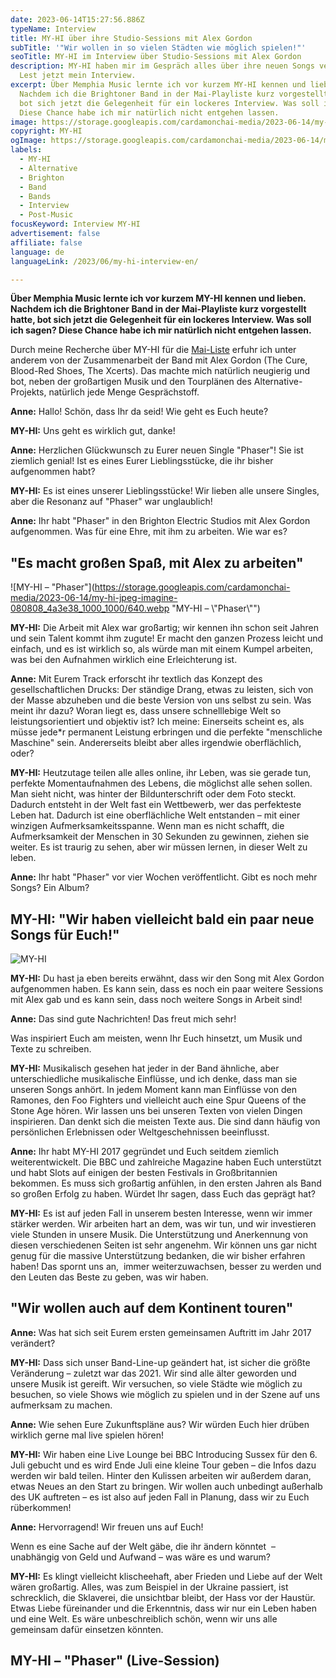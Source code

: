 ```yaml
---
date: 2023-06-14T15:27:56.886Z
typeName: Interview
title: MY-HI über ihre Studio-Sessions mit Alex Gordon
subTitle: '"Wir wollen in so vielen Städten wie möglich spielen!"'
seoTitle: MY-HI im Interview über Studio-Sessions mit Alex Gordon
description: MY-HI haben mir im Gespräch alles über ihre neuen Songs verraten.
  Lest jetzt mein Interview.
excerpt: Über Memphia Music lernte ich vor kurzem MY-HI kennen und lieben.
  Nachdem ich die Brightoner Band in der Mai-Playliste kurz vorgestellt hatte,
  bot sich jetzt die Gelegenheit für ein lockeres Interview. Was soll ich sagen?
  Diese Chance habe ich mir natürlich nicht entgehen lassen.
image: https://storage.googleapis.com/cardamonchai-media/2023-06-14/my-hi-band-1-jpg-imagine-080808_272f3a_1024_768/640.webp
copyright: MY-HI
ogImage: https://storage.googleapis.com/cardamonchai-media/2023-06-14/my-hi-og-jpg-imagine-080808_2d333d_1200_628/640.webp
labels:
  - MY-HI
  - Alternative
  - Brighton
  - Band
  - Bands
  - Interview
  - Post-Music
focusKeyword: Interview MY-HI
advertisement: false
affiliate: false
language: de
languageLink: /2023/06/my-hi-interview-en/

---
```


**Über Memphia Music lernte ich vor kurzem MY-HI kennen und lieben. Nachdem ich die Brightoner Band in der Mai-Playliste kurz vorgestellt hatte, bot sich jetzt die Gelegenheit für ein lockeres Interview. Was soll ich sagen? Diese Chance habe ich mir natürlich nicht entgehen lassen.**

Durch meine Recherche über MY-HI für die [Mai-Liste](/2023/04/playlist-mai-2023/) erfuhr ich unter anderem von der Zusammenarbeit der Band mit Alex Gordon (The Cure, Blood-Red Shoes, The Xcerts). Das machte mich natürlich neugierig und bot, neben der großartigen Musik und den Tourplänen des Alternative-Projekts, natürlich jede Menge Gesprächstoff.

**Anne:** Hallo! Schön, dass Ihr da seid! Wie geht es Euch heute?

**MY-HI:** Uns geht es wirklich gut, danke!

**Anne:** Herzlichen Glückwunsch zu Eurer neuen Single "Phaser"! Sie ist ziemlich genial! Ist es eines Eurer Lieblingsstücke, die ihr bisher aufgenommen habt?

**MY-HI:** Es ist eines unserer Lieblingsstücke! Wir lieben alle unsere Singles, aber die Resonanz auf "Phaser" war unglaublich!

**Anne:** Ihr habt "Phaser" in den Brighton Electric Studios mit Alex Gordon aufgenommen. Was für eine Ehre, mit ihm zu arbeiten. Wie war es?

## "Es macht großen Spaß, mit Alex zu arbeiten"

![MY-HI – "Phaser"](https://storage.googleapis.com/cardamonchai-media/2023-06-14/my-hi-jpeg-imagine-080808_4a3e38_1000_1000/640.webp "MY-HI – \\"Phaser\\"")

**MY-HI:** Die Arbeit mit Alex war großartig; wir kennen ihn schon seit Jahren und sein Talent kommt ihm zugute! Er macht den ganzen Prozess leicht und einfach, und es ist wirklich so, als würde man mit einem Kumpel arbeiten, was bei den Aufnahmen wirklich eine Erleichterung ist.

**Anne:** Mit Eurem Track erforscht ihr textlich das Konzept des gesellschaftlichen Drucks: Der ständige Drang, etwas zu leisten, sich von der Masse abzuheben und die beste Version von uns selbst zu sein. Was meint ihr dazu? Woran liegt es, dass unsere schnelllebige Welt so leistungsorientiert und objektiv ist? Ich meine: Einerseits scheint es, als müsse jede\*r permanent Leistung erbringen und die perfekte "menschliche Maschine" sein. Andererseits bleibt aber alles irgendwie oberflächlich, oder?

**MY-HI:** Heutzutage teilen alle alles online, ihr Leben, was sie gerade tun, perfekte Momentaufnahmen des Lebens, die möglichst alle sehen sollen. Man sieht nicht, was hinter der Bildunterschrift oder dem Foto steckt. Dadurch entsteht in der Welt fast ein Wettbewerb, wer das perfekteste Leben hat. Dadurch ist eine oberflächliche Welt entstanden – mit einer winzigen Aufmerksamkeitsspanne. Wenn man es nicht schafft, die Aufmerksamkeit der Menschen in 30 Sekunden zu gewinnen, ziehen sie weiter. Es ist traurig zu sehen, aber wir müssen lernen, in dieser Welt zu leben.

**Anne:** Ihr habt "Phaser" vor vier Wochen veröffentlicht. Gibt es noch mehr Songs? Ein Album?

## **MY-HI:** "Wir haben vielleicht bald ein paar neue Songs für Euch!"

![MY-HI](https://storage.googleapis.com/cardamonchai-media/2023-06-14/my-hi-band-2-1-jpg-imagine-080808_333a35_1024_768/640.webp 'MY-HI')

**MY-HI:** Du hast ja eben bereits erwähnt, dass wir den Song mit Alex Gordon aufgenommen haben. Es kann sein, dass es noch ein paar weitere Sessions mit Alex gab und es kann sein, dass noch weitere Songs in Arbeit sind!

**Anne:** Das sind gute Nachrichten! Das freut mich sehr!

Was inspiriert Euch am meisten, wenn Ihr Euch hinsetzt, um Musik und Texte zu schreiben.

**MY-HI:** Musikalisch gesehen hat jeder in der Band ähnliche, aber unterschiedliche musikalische Einflüsse, und ich denke, dass man sie unseren Songs anhört. In jedem Moment kann man Einflüsse von den Ramones, den Foo Fighters und vielleicht auch eine Spur Queens of the Stone Age hören. Wir lassen uns bei unseren Texten von vielen Dingen inspirieren. Dan denkt sich die meisten Texte aus. Die sind dann häufig von persönlichen Erlebnissen oder Weltgeschehnissen beeinflusst.

**Anne:** Ihr habt MY-HI 2017 gegründet und Euch seitdem ziemlich weiterentwickelt. Die BBC und zahlreiche Magazine haben Euch unterstützt und habt Slots auf einigen der besten Festivals in Großbritannien bekommen. Es muss sich großartig anfühlen, in den ersten Jahren als Band so großen Erfolg zu haben. Würdet Ihr sagen, dass Euch das geprägt hat?

**MY-HI:** Es ist auf jeden Fall in unserem besten Interesse, wenn wir immer stärker werden. Wir arbeiten hart an dem, was wir tun, und wir investieren viele Stunden in unsere Musik. Die Unterstützung und Anerkennung von diesen verschiedenen Seiten ist sehr angenehm. Wir können uns gar nicht genug für die massive Unterstützung bedanken, die wir bisher erfahren haben! Das spornt uns an,  immer weiterzuwachsen, besser zu werden und den Leuten das Beste zu geben, was wir haben.

## "Wir wollen auch auf dem Kontinent touren"

**Anne:** Was hat sich seit Eurem ersten gemeinsamen Auftritt im Jahr 2017 verändert?

**MY-HI:** Dass sich unser Band-Line-up geändert hat, ist sicher die größte Veränderung – zuletzt war das 2021. Wir sind alle älter geworden und unsere Musik ist gereift. Wir versuchen, so viele Städte wie möglich zu besuchen, so viele Shows wie möglich zu spielen und in der Szene auf uns aufmerksam zu machen.

**Anne:** Wie sehen Eure Zukunftspläne aus? Wir würden Euch hier drüben wirklich gerne mal live spielen hören!

**MY-HI:** Wir haben eine Live Lounge bei BBC Introducing Sussex für den 6. Juli gebucht und es wird Ende Juli eine kleine Tour geben – die Infos dazu werden wir bald teilen. Hinter den Kulissen arbeiten wir außerdem daran, etwas Neues an den Start zu bringen. Wir wollen auch unbedingt außerhalb des UK auftreten – es ist also auf jeden Fall in Planung, dass wir zu Euch rüberkommen!

**Anne:** Hervorragend! Wir freuen uns auf Euch!

Wenn es eine Sache auf der Welt gäbe, die ihr ändern könntet  – unabhängig von Geld und Aufwand – was wäre es und warum?

**MY-HI:** Es klingt vielleicht klischeehaft, aber Frieden und Liebe auf der Welt wären großartig. Alles, was zum Beispiel in der Ukraine passiert, ist schrecklich, die Sklaverei, die unsichtbar bleibt, der Hass vor der Haustür. Etwas Liebe füreinander und die Erkenntnis, dass wir nur ein Leben haben und eine Welt. Es wäre unbeschreiblich schön, wenn wir uns alle gemeinsam dafür einsetzen könnten.

## MY-HI – "Phaser" (Live-Session)

<YouTube id="DdacsoNPnP0" />
